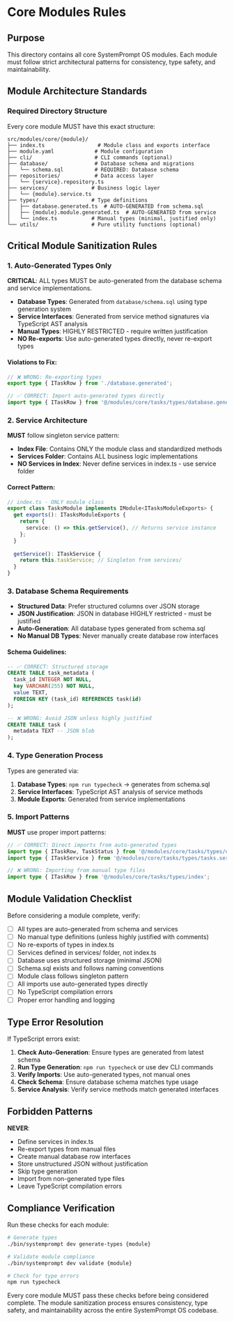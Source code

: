 # Core Modules Rules

## Purpose
This directory contains all core SystemPrompt OS modules. Each module must follow strict architectural patterns for consistency, type safety, and maintainability.

## Module Architecture Standards

### Required Directory Structure
Every core module MUST have this exact structure:
```
src/modules/core/{module}/
├── index.ts                 # Module class and exports interface
├── module.yaml             # Module configuration
├── cli/                    # CLI commands (optional)
├── database/               # Database schema and migrations
│   └── schema.sql          # REQUIRED: Database schema
├── repositories/           # Data access layer  
│   └── {service}.repository.ts
├── services/              # Business logic layer
│   └── {module}.service.ts
├── types/                 # Type definitions
│   ├── database.generated.ts  # AUTO-GENERATED from schema.sql
│   ├── {module}.module.generated.ts  # AUTO-GENERATED from service
│   └── index.ts           # Manual types (minimal, justified only)
└── utils/                 # Pure utility functions (optional)
```

## Critical Module Sanitization Rules

### 1. Auto-Generated Types Only
**CRITICAL**: ALL types MUST be auto-generated from the database schema and service implementations.

- **Database Types**: Generated from `database/schema.sql` using type generation system
- **Service Interfaces**: Generated from service method signatures via TypeScript AST analysis
- **Manual Types**: HIGHLY RESTRICTED - require written justification
- **NO Re-exports**: Use auto-generated types directly, never re-export types

#### Violations to Fix:
```typescript
// ❌ WRONG: Re-exporting types
export type { ITaskRow } from './database.generated';

// ✅ CORRECT: Import auto-generated types directly
import type { ITaskRow } from '@/modules/core/tasks/types/database.generated';
```

### 2. Service Architecture
**MUST** follow singleton service pattern:

- **Index File**: Contains ONLY the module class and standardized methods
- **Services Folder**: Contains ALL business logic implementations
- **NO Services in Index**: Never define services in index.ts - use service folder

#### Correct Pattern:
```typescript
// index.ts - ONLY module class
export class TasksModule implements IModule<ITasksModuleExports> {
  get exports(): ITasksModuleExports {
    return {
      service: () => this.getService(), // Returns service instance
    };
  }
  
  getService(): ITaskService {
    return this.taskService; // Singleton from services/
  }
}
```

### 3. Database Schema Requirements
- **Structured Data**: Prefer structured columns over JSON storage
- **JSON Justification**: JSON in database HIGHLY restricted - must be justified
- **Auto-Generation**: All database types generated from schema.sql
- **No Manual DB Types**: Never manually create database row interfaces

#### Schema Guidelines:
```sql
-- ✅ CORRECT: Structured storage
CREATE TABLE task_metadata (
  task_id INTEGER NOT NULL,
  key VARCHAR(255) NOT NULL,
  value TEXT,
  FOREIGN KEY (task_id) REFERENCES task(id)
);

-- ❌ WRONG: Avoid JSON unless highly justified
CREATE TABLE task (
  metadata TEXT -- JSON blob
);
```

### 4. Type Generation Process
Types are generated via:
1. **Database Types**: `npm run typecheck` → generates from schema.sql
2. **Service Interfaces**: TypeScript AST analysis of service methods
3. **Module Exports**: Generated from service implementations

### 5. Import Patterns
**MUST** use proper import patterns:

```typescript
// ✅ CORRECT: Direct imports from auto-generated types
import type { ITaskRow, TaskStatus } from '@/modules/core/tasks/types/database.generated';
import type { ITaskService } from '@/modules/core/tasks/types/tasks.service.generated';

// ❌ WRONG: Importing from manual type files
import type { ITaskRow } from '@/modules/core/tasks/types/index';
```

## Module Validation Checklist

Before considering a module complete, verify:

- [ ] All types are auto-generated from schema and services
- [ ] No manual type definitions (unless highly justified with comments)
- [ ] No re-exports of types in index.ts
- [ ] Services defined in services/ folder, not index.ts
- [ ] Database uses structured storage (minimal JSON)
- [ ] Schema.sql exists and follows naming conventions
- [ ] Module class follows singleton pattern
- [ ] All imports use auto-generated types directly
- [ ] No TypeScript compilation errors
- [ ] Proper error handling and logging

## Type Error Resolution

If TypeScript errors exist:
1. **Check Auto-Generation**: Ensure types are generated from latest schema
2. **Run Type Generation**: `npm run typecheck` or use dev CLI commands
3. **Verify Imports**: Use auto-generated types, not manual ones
4. **Check Schema**: Ensure database schema matches type usage
5. **Service Analysis**: Verify service methods match generated interfaces

## Forbidden Patterns

**NEVER**:
- Define services in index.ts
- Re-export types from manual files
- Create manual database row interfaces
- Store unstructured JSON without justification
- Skip type generation
- Import from non-generated type files
- Leave TypeScript compilation errors

## Compliance Verification

Run these checks for each module:
```bash
# Generate types
./bin/systemprompt dev generate-types {module}

# Validate module compliance  
./bin/systemprompt dev validate {module}

# Check for type errors
npm run typecheck
```

Every core module MUST pass these checks before being considered complete. The module sanitization process ensures consistency, type safety, and maintainability across the entire SystemPrompt OS codebase.